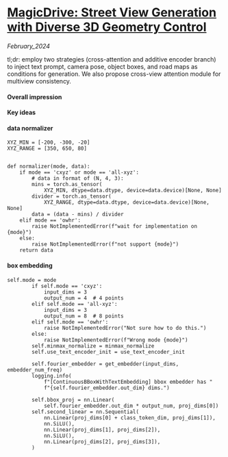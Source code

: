 # [MagicDrive: Street View Generation with Diverse 3D Geometry Control](https://arxiv.org/pdf/2310.02601.pdf)

_February_2024_

tl;dr: employ two strategies (cross-attention and additive encoder branch) to inject text prompt, camera pose, object boxes, and road maps as conditions for generation. We also propose cross-view attention module for multiview consistency.

#### Overall impression

#### Key ideas

#### data normalizer

```
XYZ_MIN = [-200, -300, -20]
XYZ_RANGE = [350, 650, 80]


def normalizer(mode, data):
    if mode == 'cxyz' or mode == 'all-xyz':
        # data in format of (N, 4, 3):
        mins = torch.as_tensor(
            XYZ_MIN, dtype=data.dtype, device=data.device)[None, None]
        divider = torch.as_tensor(
            XYZ_RANGE, dtype=data.dtype, device=data.device)[None, None]
        data = (data - mins) / divider
    elif mode == 'owhr':
        raise NotImplementedError(f"wait for implementation on {mode}")
    else:
        raise NotImplementedError(f"not support {mode}")
    return data
```

#### box embedding
```
self.mode = mode
        if self.mode == 'cxyz':
            input_dims = 3
            output_num = 4  # 4 points
        elif self.mode == 'all-xyz':
            input_dims = 3
            output_num = 8  # 8 points
        elif self.mode == 'owhr':
            raise NotImplementedError("Not sure how to do this.")
        else:
            raise NotImplementedError(f"Wrong mode {mode}")
        self.minmax_normalize = minmax_normalize
        self.use_text_encoder_init = use_text_encoder_init

        self.fourier_embedder = get_embedder(input_dims, embedder_num_freq)
        logging.info(
            f"[ContinuousBBoxWithTextEmbedding] bbox embedder has "
            f"{self.fourier_embedder.out_dim} dims.")

        self.bbox_proj = nn.Linear(
            self.fourier_embedder.out_dim * output_num, proj_dims[0])
        self.second_linear = nn.Sequential(
            nn.Linear(proj_dims[0] + class_token_dim, proj_dims[1]),
            nn.SiLU(),
            nn.Linear(proj_dims[1], proj_dims[2]),
            nn.SiLU(),
            nn.Linear(proj_dims[2], proj_dims[3]),
        )
```